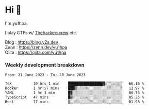 # Hi 👋

I'm yu1hpa.

I play CTFs w/ [Thehackerscrew](https://www.thehackerscrew.team/) etc.

Blog : https://blog.y2a.dev  
Zenn : https://zenn.dev/yu1hpa  
Qiita : https://qiita.com/yu1hpa  

### Weekly development breakdown

<!--START_SECTION:waka-->

```txt
From: 21 June 2023 - To: 28 June 2023

TeX          10 hrs 1 min    ████████████████▓░░░░░░░░   66.16 %
Docker       1 hr 57 mins    ███▒░░░░░░░░░░░░░░░░░░░░░   12.97 %
YAML         1 hr 1 min      █▓░░░░░░░░░░░░░░░░░░░░░░░   06.73 %
TypeScript   47 mins         █▒░░░░░░░░░░░░░░░░░░░░░░░   05.25 %
Rust         17 mins         ▒░░░░░░░░░░░░░░░░░░░░░░░░   01.93 %
```

<!--END_SECTION:waka-->

